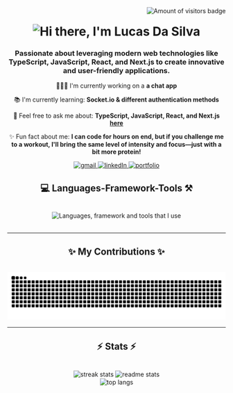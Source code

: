 <img alt="Amount of visitors badge" align="right" src="https://visitor-badge.laobi.icu/badge?page_id=LucasDaSilva96.LucasDaSilva96"/>

<h1 align="center">
<img alt="Hi there, I'm Lucas Da Silva" src="https://readme-typing-svg.herokuapp.com?font=sans-serif&size=35&pause=1000&center=true&width=500&height=70&lines=Hi+there%F0%9F%91%8B!;I'm+Lucas+Da+Silva%F0%9F%91%A8%F0%9F%8F%BC" alt="Typing SVG" />
</h1>

<h3 align="center">Passionate about leveraging modern web technologies like TypeScript, JavaScript, React, and Next.js to create innovative and user-friendly applications.</h3>

</hr>

<div align="center">

👨🏼‍💻 I'm currently working on a **a chat app**

📚 I'm currently learning: **Socket.io & different authentication methods**

💬 Feel free to ask me about: **TypeScript, JavaScript, React, and Next.js [here](https://github.com/LucasDaSilva96/LucasDaSilva96/issues)**

✨ Fun fact about me: **I can code for hours on end, but if you challenge me to a workout, I'll bring the same level of intensity and focus—just with a bit more protein!**

</div>

<div align="center"> 
  <a target="_blank" href="mailto:dasilvajunior881@gmail.com">
    <img alt="gmail" src="https://img.shields.io/badge/Gmail-D14836?style=for-the-badge&logo=gmail&logoColor=white"/>
  </a>

  <a target="_blank" href="https://www.linkedin.com/in/lucas-da-silva-9955911a0/">
    <img alt="linkedIn" src="https://img.shields.io/badge/LinkedIn-0077B5?style=for-the-badge&logo=linkedin&logoColor=white"/>
  </a>

  <a target="_blank" href="https://next-portfolio-three-mu.vercel.app/">
    <img alt="portfolio" src="https://img.shields.io/badge/Portfolio-000000?style=for-the-badge&logo=vercel&logoColor=white"/>
  </a>

</div>

</hr>

<div align="center">
<h2>💻 Languages-Framework-Tools ⚒️</h2>
</div>
<br/>
<div align="center">
<img alt="Languages, framework and tools that I use" src="https://skillicons.dev/icons?i=git,css,express,figma,html,js,mongodb,nextjs,nodejs,npm,postman,react,redux,supabase,sentry,tailwind,ts,vscode" />
</div>

<br/>
<hr/>

<div align="center">
<h2>✨ My Contributions ✨</h2>
<br/>

<picture>
  <source
    media="(prefers-color-scheme: dark)"
    srcset="https://raw.githubusercontent.com/LucasDaSilva96/LucasDaSilva96/output/github-contribution-grid-snake.svg"
  />
  <source
    media="(prefers-color-scheme: light)"
    srcset="https://raw.githubusercontent.com/LucasDaSilva96/LucasDaSilva96/output/github-contribution-grid-snake.svg"
  />
  <img
    alt="github contribution grid snake animation"
    src="https://raw.githubusercontent.com/LucasDaSilva96/LucasDaSilva96/output/github-contribution-grid-snake.svg"
  />
</picture>

</div>

<hr/>

<h2 align="center">⚡ Stats ⚡</h2>
<br>
<div align=center>
  <img width=390 src="https://github-readme-stats.vercel.app/api?username=LucasDaSilva96&show_icons=true&theme=transparent" alt="streak stats"/>
  <img width=390 src="https://github-readme-stats-LucasDaSilva96.vercel.app/api?username=LucasDaSilva96&count_private=true&show_icons=true&theme=react&rank_icon=github&border_radius=10" alt="readme stats" />
  <br/>
  <img width=325 align="center" src="https://github-readme-stats-LucasDaSilva96.vercel.app/api/top-langs/?username=LucasDaSilva96&hide=HTML&langs_count=8&layout=compact&theme=react&border_radius=10&size_weight=0.5&count_weight=0.5&exclude_repo=github-readme-stats" alt="top langs" />
</div>

